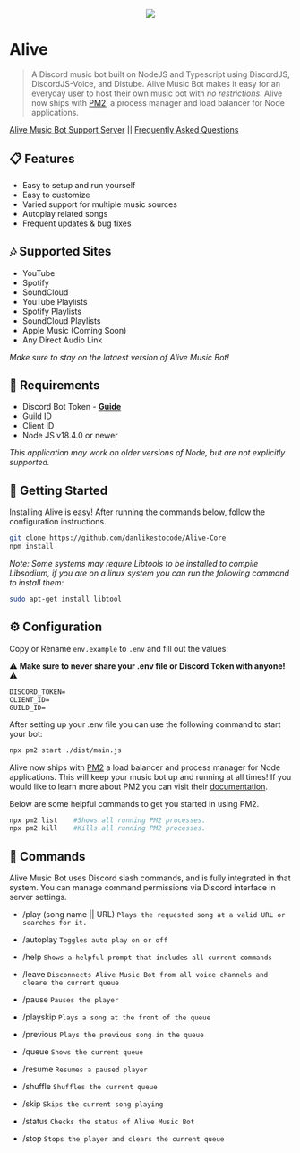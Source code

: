 <div align="center">
    <p>
        <a href="https://github.com/danlikestocode/Alive-Core/releases">
        <img src="https://i.imgur.com/61i0MIA.png">
        </a>
    </p>
</div>

# Alive

> A Discord music bot built on NodeJS and Typescript using DiscordJS, DiscordJS-Voice, and Distube. Alive Music Bot makes it easy for an everyday user to host their own music bot with *no restrictions*.
> Alive now ships with [PM2](https://pm2.keymetrics.io/), a process manager and load balancer for Node applications.

[Alive Music Bot Support Server](https://apeswon.club) || 
[Frequently Asked Questions](https://apeswon.club)

## 📋 Features
- Easy to setup and run yourself
- Easy to customize
- Varied support for multiple music sources
- Autoplay related songs
- Frequent updates & bug fixes

## 🎶 Supported Sites
- YouTube
- Spotify
- SoundCloud
- YouTube Playlists
- Spotify Playlists
- SoundCloud Playlists
- Apple Music (Coming Soon)
- Any Direct Audio Link

*Make sure to stay on the lataest version of Alive Music Bot!*

## 🧾 Requirements
- Discord Bot Token - **[Guide](https://discordjs.guide/preparations/setting-up-a-bot-application.html#creating-your-bot)**
- Guild ID
- Client ID
- Node JS v18.4.0 or newer

*This application may work on older versions of Node, but are not explicitly supported.*

## 🚀 Getting Started

Installing Alive is easy! After running the commands below, follow the configuration instructions.

```sh
git clone https://github.com/danlikestocode/Alive-Core
npm install
```

*Note: Some systems may require Libtools to be installed to compile Libsodium, if you are on a linux system you can run the following command to install them:*
```sh
sudo apt-get install libtool
```

## ⚙️ Configuration

Copy or Rename `env.example` to `.env` and fill out the values:

⚠️ **Make sure to never share your .env file or Discord Token with anyone!** ⚠️

```env
DISCORD_TOKEN= 
CLIENT_ID= 
GUILD_ID= 
```

After setting up your .env file you can use the following command to start your bot:

```sh
npx pm2 start ./dist/main.js
```

Alive now ships with [PM2](https://pm2.keymetrics.io/) a load balancer and process manager for Node applications.
This will keep your music bot up and running at all times! If you would like to learn more about PM2 you can visit their [documentation](https://pm2.keymetrics.io/docs/usage/quick-start/).

Below are some helpful commands to get you started in using PM2.

```sh
npx pm2 list    #Shows all running PM2 processes.
npx pm2 kill    #Kills all running PM2 processes.
```

## 📝 Commands

Alive Music Bot uses Discord slash commands, and is fully integrated in that system.
You can manage command permissions via Discord interface in server settings.

- /play (song name || URL)
`Plays the requested song at a valid URL or searches for it.`

- /autoplay
`Toggles auto play on or off`

- /help
`Shows a helpful prompt that includes all current commands`

- /leave
`Disconnects Alive Music Bot from all voice channels and cleare the current queue`

- /pause
`Pauses the player`

- /playskip
`Plays a song at the front of the queue`

- /previous
`Plays the previous song in the queue`

- /queue
`Shows the current queue`

- /resume
`Resumes a paused player`

- /shuffle
`Shuffles the current queue`

- /skip
`Skips the current song playing`

- /status
`Checks the status of Alive Music Bot`

- /stop
`Stops the player and clears the current queue`

